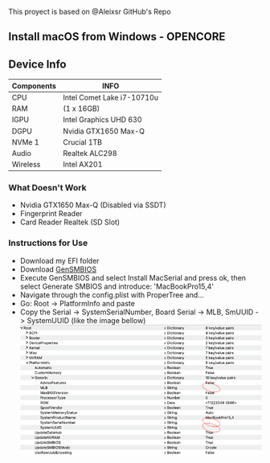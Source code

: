 This proyect is based on @Aleixsr GitHub's Repo

## Install macOS from Windows - OPENCORE

## Device Info

| Components   |             INFO               |
|--------------|--------------------------------|
|     CPU      |   Intel Comet Lake i7-10710u   |
|     RAM      |          (1 x 16GB)            |
|     IGPU     |   Intel Graphics UHD 630       |
|     DGPU     |    Nvidia GTX1650 Max-Q        |
|    NVMe 1    |         Crucial 1TB            |
|    Audio     |       Realtek ALC298           |
|   Wireless   |         Intel AX201            |


### What Doesn't Work

- Nvidia GTX1650 Max-Q (Disabled via SSDT)
- Fingerprint Reader
- Card Reader Realtek (SD Slot)

### Instructions for Use

- Download my EFI folder
- Download [GenSMBIOS](https://github.com/corpnewt/GenSMBIOS)
- Execute GenSMBIOS and select Install MacSerial and press ok, then select Generate SMBIOS and introduce: 'MacBookPro15,4'
- Navigate through the config.plist with ProperTree and...
- Go: Root -> PlatformInfo and paste 
- Copy the Serial -> SystemSerialNumber, Board Serial -> MLB, SmUUID -> SystemUUID (like the image bellow)
![Fill the Gaps](./images/Fill%20the%20gaps%20with%20gensmbios%20info.png)
